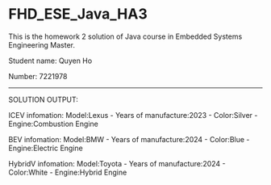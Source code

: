 # FHD_ESE_Java_HA3
This is the homework 2 solution of Java course in Embedded Systems Engineering Master.  

Student name: Quyen Ho  

Number: 7221978

***********************************
SOLUTION OUTPUT:

ICEV infomation: Model:Lexus - Years of manufacture:2023 - Color:Silver - Engine:Combustion Engine

BEV infomation: Model:BMW - Years of manufacture:2024 - Color:Blue - Engine:Electric Engine

HybridV infomation: Model:Toyota - Years of manufacture:2024 - Color:White - Engine:Hybrid Engine
